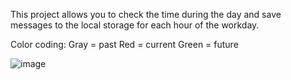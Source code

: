 This project allows you to check the time during the day and save messages to the local storage for each hour of the workday.

Color coding:
Gray = past
Red = current
Green = future

![image](https://user-images.githubusercontent.com/97307551/214963885-c181ebc5-ecb4-4518-a794-8033da2467dd.png)
